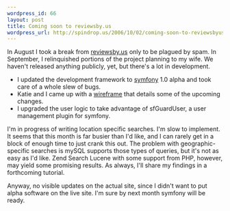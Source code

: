 ```yaml
--- 
wordpress_id: 66
layout: post
title: Coming soon to reviewsby.us
wordpress_url: http://spindrop.us/2006/10/02/coming-soon-to-reviewsbyus/
---
```

In August I took a break from [reviewsby.us][] only to be plagued by spam.  In September, I relinquished portions of the project planning to my wife.  We haven't released anything publicly, yet, but there's a lot in development.

* I updated the development framework to [symfony][] 1.0 alpha and took care of a whole slew of bugs.  
* Katie and I came up with a [wireframe](http://flickr.com/photos/davedash/251518309/) that details some of the upcoming changes.
* I upgraded the user logic to take advantage of sfGuardUser, a user management plugin for symfony.

I'm in progress of writing location specific searches.  I'm slow to implement.  It seems that this month is far busier than I'd like, and I can rarely get in a block of enough time to just crank this out.  The problem with geographic-specific searches is mySQL supports those types of queries, but it's not as easy as I'd like.  Zend Search Lucene with some support from PHP, however, may yield some promising results.  As always, I'll share my findings in a forthcoming tutorial.

Anyway, no visible updates on the actual site, since I didn't want to put alpha software on the live site.  I'm sure by next month symfony will be ready.

[reviewsby.us]: http://reviewsby.us/
[symfony]: http://symfony-project.com/
